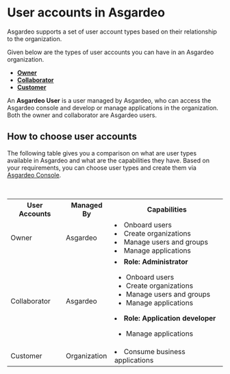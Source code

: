 # User accounts in Asgardeo

Asgardeo supports a set of user account types based on their relationship to the organization. 

Given below are the types of user accounts you can have in an Asgardeo organization.
 - [**Owner**](./owner)
 - [**Collaborator**](./collaborator.md)
 - [**Customer**](./customer)
  
An **Asgardeo User** is a user managed by Asgardeo, who can access the Asgardeo console and develop or manage applications in the organization. Both the owner and collaborator are Asgardeo users.

## How to choose user accounts

The following table gives you a comparison on what are user types available in Asgardeo and what are the capabilities they have. 
Based on your requirements, you can choose user types and create them via [Asgardeo Console](https://console.asgardeo.io).

<br>

<table>
  <tr>
    <th>User Accounts</th>
    <th>Managed By</th>
    <th>Capabilities</th> 
  </tr>
  <tr>
    <td>Owner<Badge text="Asgardeo User" type="optional"/></td>
    <td>Asgardeo</td>
    <td>
    <li>Onboard users</li>
    <li>Create organizations</li>
    <li>Manage users and groups</li>
    <li>Manage applications</li>
    </td>
  </tr>
  <tr>
    <td>Collaborator<Badge text="Asgardeo User" type="optional"/></td>
    <td>Asgardeo</td>
    <td>
    <li><b>Role: Administrator </b> </li>
        <ul>
            <li>Onboard users</li>
            <li>Create organizations</li>
            <li>Manage users and groups</li>
            <li>Manage applications</li>
        </ul>
     <li><b>Role: Application developer</b></li>
         <ul>
            <li>Manage applications</li>
         </ul>
    </td>
  </tr>
  <tr>
    <td>Customer</td>
     <td>Organization</td>
    <td><li>Consume business applications</li></td>
  </tr>
</table>
